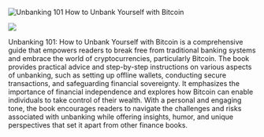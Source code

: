 ![Unbanking 101 How to Unbank Yourself with Bitcoin](https://github.com/JiriJAdam/Unbanking-101-How-to-Unbank-Yourself-with-Bitcoin/assets/54760137/68d3b929-0304-4184-8032-227ca2338397)


![](https://form.jotform.com/jsform/233059354275156)


Unbanking 101: How to Unbank Yourself with Bitcoin is a comprehensive guide that empowers readers to break free from traditional banking systems and embrace the world of cryptocurrencies, particularly Bitcoin. The book provides practical advice and step-by-step instructions on various aspects of unbanking, such as setting up offline wallets, conducting secure transactions, and safeguarding financial sovereignty. It emphasizes the importance of financial independence and explores how Bitcoin can enable individuals to take control of their wealth. With a personal and engaging tone, the book encourages readers to navigate the challenges and risks associated with unbanking while offering insights, humor, and unique perspectives that set it apart from other finance books.

